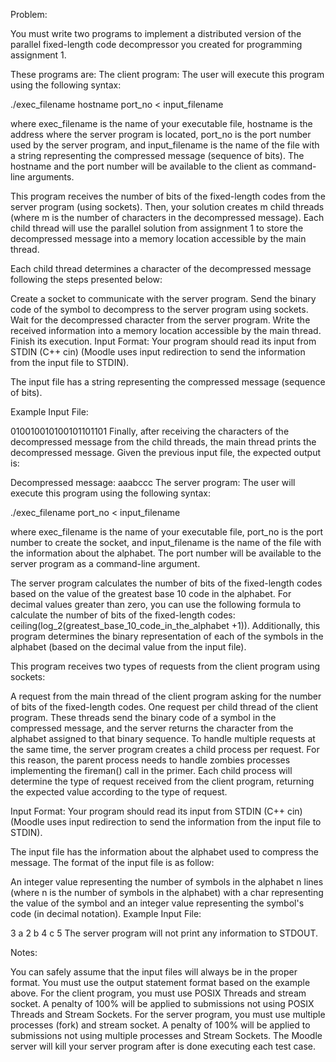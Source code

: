 Problem:

You must write two programs to implement a distributed version of the parallel fixed-length code decompressor you created for programming assignment 1.

These programs are:
The client program:
The user will execute this program using the following syntax:

./exec_filename hostname port_no < input_filename

where exec_filename is the name of your executable file, hostname is the address where the server program is located, port_no is the port number used by the server program, and input_filename is the name of the file with a string representing the compressed message (sequence of bits). The hostname and the port number will be available to the client as command-line arguments.

This program receives the number of bits of the fixed-length codes from the server program (using sockets). Then, your solution creates m child threads (where m is the number of characters in the decompressed message). Each child thread will use the parallel solution from assignment 1 to store the decompressed message into a memory location accessible by the main thread.

Each child thread determines a character of the decompressed message following the steps presented below:

Create a socket to communicate with the server program.
Send the binary code of the symbol to decompress to the server program using sockets. 
Wait for the decompressed character from the server program.
Write the received information into a memory location accessible by the main thread.
Finish its execution.
Input Format: Your program should read its input from STDIN (C++ cin) (Moodle uses input redirection to send the information from the input file to STDIN).

The input file has a string representing the compressed message (sequence of bits).

Example Input File:

010010010100101101101
Finally, after receiving the characters of the decompressed message from the child threads, the main thread prints the decompressed message. Given the previous input file, the expected output is:

Decompressed message: aaabccc
The server program:
The user will execute this program using the following syntax:

./exec_filename port_no < input_filename

where exec_filename is the name of your executable file, port_no is the port number to create the socket, and input_filename is the name of the file with the information about the alphabet. The port number will be available to the server program as a command-line argument.

The server program calculates the number of bits of the fixed-length codes based on the value of the greatest base 10 code in the alphabet. For decimal values greater than zero, you can use the following formula to calculate the number of bits of the fixed-length codes: ceiling(log_2(greatest_base_10_code_in_the_alphabet +1)). Additionally, this program determines the binary representation of each of the symbols in the alphabet (based on the decimal value from the input file).

This program receives two types of requests from the client program using sockets:

A request from the main thread of the client program asking for the number of bits of the fixed-length codes. 
One request per child thread of the client program. These threads send the binary code of a symbol in the compressed message, and the server returns the character from the alphabet assigned to that binary sequence.
To handle multiple requests at the same time, the server program creates a child process per request. For this reason, the parent process needs to handle zombies processes implementing the fireman() call in the primer. Each child process will determine the type of request received from the client program, returning the expected value according to the type of request.

Input Format: Your program should read its input from STDIN (C++ cin) (Moodle uses input redirection to send the information from the input file to STDIN).

The input file has the information about the alphabet used to compress the message. The format of the input file is as follow:

An integer value representing the number of symbols in the alphabet
n lines (where n is the number of symbols in the alphabet) with a char representing the value of the symbol and an integer value representing the symbol's code (in decimal notation).
Example Input File:

3
a 2
b 4
c 5
The server program will not print any information to STDOUT.


Notes:
 
You can safely assume that the input files will always be in the proper format.
You must use the output statement format based on the example above.
For the client program, you must use POSIX Threads and stream socket. A penalty of 100% will be applied to submissions not using POSIX Threads and Stream Sockets.
For the server program, you must use multiple processes (fork) and stream socket. A penalty of 100% will be applied to submissions not using multiple processes and Stream Sockets.
The Moodle server will kill your server program after is done executing each test case.
